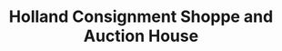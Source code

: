 ---
title: "Holland Consignment Shoppe and Auction House"
url: /windsor/holland-consignment-shoppe-and-auction-house/
shop: Antiquitäten
---